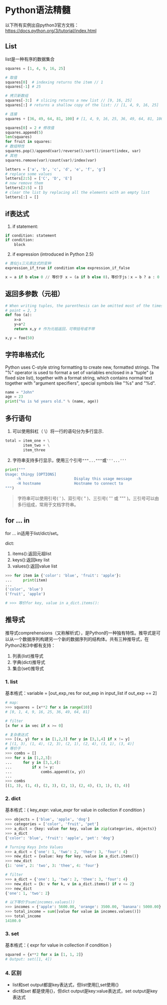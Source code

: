 # Python语法精髓

以下所有实例出自python3官方文档：https://docs.python.org/3/tutorial/index.html

## List

list是一种有序的数据集合

``` python
squares = [1, 4, 9, 16, 25]

# 取值
squares[0]  # indexing returns the item // 1
squares[-1] # 25

# 拷贝新数组
squares[-3:]  # slicing returns a new list // [9, 16, 25]
squares[:] # returns a shallow copy of the list: // [1, 4, 9, 16, 25]

# 连接
squares + [36, 49, 64, 81, 100] # [1, 4, 9, 16, 25, 36, 49, 64, 81, 100]

squares[0] = 2 # 修改值
squares.append(5)
len(squares)
for fruit in squares:
# 数组特性
squares.pop()/append(var)/reverse()/sort()/insert(index, var)
# 其他
squares.remove(var)/count(var)/index(var)

letters = ['a', 'b', 'c', 'd', 'e', 'f', 'g']
# replace some values
letters[2:5] = ['C', 'D', 'E']
# now remove them
letters[2:5] = []
# clear the list by replacing all the elements with an empty list
letters[:] = []
```

## if表达式

1. if statement:

``` python
if condition: statement
if condition:
    block
```
2. if expression (introduced in Python 2.5)
``` python
# 类似js三元表达式的变种
expression_if_true if condition else expression_if_false
```

``` python
x = a if b else 0 // 等价于 x = (a if b else 0)，等价于js：x = b ? a : 0
```

## 返回多参数（元祖）

``` python
# When writing tuples, the parenthesis can be omitted most of the times.
# point = 2, 3
def foo (a):
    x=a
    y=a*2
    return x,y # 作为元祖返回，可带括号或不带

x,y = foo(50)
```

## 字符串格式化

Python uses C-style string formatting to create new, formatted strings. The "%" operator is used to format a set of variables enclosed in a "tuple" (a fixed size list), together with a format string, which contains normal text together with "argument specifiers", special symbols like "%s" and "%d".

``` python
name = "John"
age = 23
print("%s is %d years old." % (name, age))
```

## 多行语句

1. 可以使用斜杠（ \）将一行的语句分为多行显示.

``` python
total = item_one + \
        item_two + \
        item_three
```

2. 字符串支持多行显示，使用三个引号`"""..."""`或`'''...'''`

``` python
print("""
Usage: thingy [OPTIONS]
     -h                        Display this usage message
     -H hostname               Hostname to connect to
""")
```

> 字符串可以使用引号( ' )、双引号( " )、三引号( ''' 或 """ )。三引号可以由多行组成，常用于文档字符串。

## for ... in

for ... in适用于list/dict/set。

dict:
1. items():返回元祖list
1. keys():返回key list
1. values():返回value list
``` python
>>> for item in {'color': 'blue', 'fruit': 'apple'}:
...     print(item)
...
('color', 'blue')
('fruit', 'apple')

# >>> 等价for key, value in a_dict.items():
```

## 推导式

推导式comprehensions（又称解析式），是Python的一种独有特性。推导式是可以从一个数据序列构建另一个新的数据序列的结构体。共有三种推导式，在Python2和3中都有支持：

1. 列表(list)推导式
1. 字典(dict)推导式
1. 集合(set)推导式

### 1. list

基本格式：variable = [out_exp_res for out_exp in input_list if out_exp == 2]

```python
# map:
>>> squares = [x**2 for x in range(10)]
# [0, 1, 4, 9, 16, 25, 36, 49, 64, 81]

# filter
[x for x in vec if x >= 0]

# 复杂表达式
>>> [(x, y) for x in [1,2,3] for y in [3,1,4] if x != y]
# [(1, 3), (1, 4), (2, 3), (2, 1), (2, 4), (3, 1), (3, 4)]
# 等价于
>>> combs = []
>>> for x in [1,2,3]:
...     for y in [3,1,4]:
...         if x != y:
...             combs.append((x, y))
...
>>> combs
[(1, 3), (1, 4), (2, 3), (2, 1), (2, 4), (3, 1), (3, 4)]
```

### 2. dict

基本格式：{ key_expr: value_expr for value in collection if condition }

``` python
>>> objects = ['blue', 'apple', 'dog']
>>> categories = ['color', 'fruit', 'pet']
>>> a_dict = {key: value for key, value in zip(categories, objects)}
>>> a_dict
{'color': 'blue', 'fruit': 'apple', 'pet': 'dog'}

# Turning Keys Into Values
>>> a_dict = {'one': 1, 'two': 2, 'thee': 3, 'four': 4}
>>> new_dict = {value: key for key, value in a_dict.items()}
>>> new_dict
{1: 'one', 2: 'two', 3: 'thee', 4: 'four'}

# filter
>>> a_dict = {'one': 1, 'two': 2, 'thee': 3, 'four': 4}
>>> new_dict = {k: v for k, v in a_dict.items() if v <= 2}
>>> new_dict
{'one': 1, 'two': 2}

# 以下等价于sum(incomes.values())
>>> incomes = {'apple': 5600.00, 'orange': 3500.00, 'banana': 5000.00}
>>> total_income = sum([value for value in incomes.values()])
>>> total_income
14100.0
```

### 3. set

基本格式：{ expr for value in collection if condition }

``` python
squared = {x**2 for x in [1, 1, 2]}
# Output: set([1, 4])
```

### 4. 区别

* list和set output都是key表达式，但list使用[],set使用{}
* dict和set 都是使用{}，但dict output是key:value表达式，set output是key表达式
